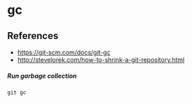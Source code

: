# gc

## References
* https://git-scm.com/docs/git-gc
* http://stevelorek.com/how-to-shrink-a-git-repository.html

##### Run garbage collection
```
git gc
```
